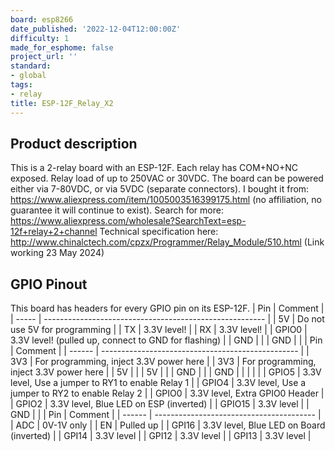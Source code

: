 ```yaml
---
board: esp8266
date_published: '2022-12-04T12:00:00Z'
difficulty: 1
made_for_esphome: false
project_url: ''
standard:
- global
tags:
- relay
title: ESP-12F_Relay_X2
---
```


## Product description

This is a 2-relay board with an ESP-12F.
Each relay has COM+NO+NC exposed. Relay load of up to 250VAC or 30VDC.
The board can be powered either via 7-80VDC, or via 5VDC (separate connectors).
I bought it from: https://www.aliexpress.com/item/1005003516399175.html (no affiliation, no guarantee it will continue to exist).
Search for more: https://www.aliexpress.com/wholesale?SearchText=esp-12f+relay+2+channel
Technical specification here: http://www.chinalctech.com/cpzx/Programmer/Relay_Module/510.html (Link working 23 May 2024)

## GPIO Pinout

This board has headers for every GPIO pin on its ESP-12F.
| Pin   | Comment                                                 |
| ----- | ------------------------------------------------------- |
| 5V    | Do not use 5V for programming                           |
| TX    | 3.3V level!                                             |
| RX    | 3.3V level!                                             |
| GPIO0 | 3.3V level! (pulled up, connect to GND for flashing)    |
| GND   |                                                         |
| GND   |                                                         |
| Pin    | Comment                                           |
| ------ | ------------------------------------------------- |
| 3V3    | For programming, inject 3.3V power here           |
| 3V3    | For programming, inject 3.3V power here           |
| 5V     |                                                   |
| 5V     |                                                   |
| GND    |                                                   |
| GND    |                                                   |
|        |                                                   |
| GPIO5  | 3.3V level, Use a jumper to RY1 to enable Relay 1 |
| GPIO4  | 3.3V level, Use a jumper to RY2 to enable Relay 2 |
| GPIO0  | 3.3V level, Extra GPIO0 Header                    |
| GPIO2  | 3.3V level, Blue LED on ESP (inverted)            |
| GPIO15 | 3.3V level                                        |
| GND    |                                                   |
| Pin    | Comment                                  |
| ------ | ---------------------------------------- |
| ADC    | 0V-1V only                               |
| EN     | Pulled up                                |
| GPI16  | 3.3V level, Blue LED on Board (inverted) |
| GPI14  | 3.3V level                               |
| GPI12  | 3.3V level                               |
| GPI13  | 3.3V level                               |
